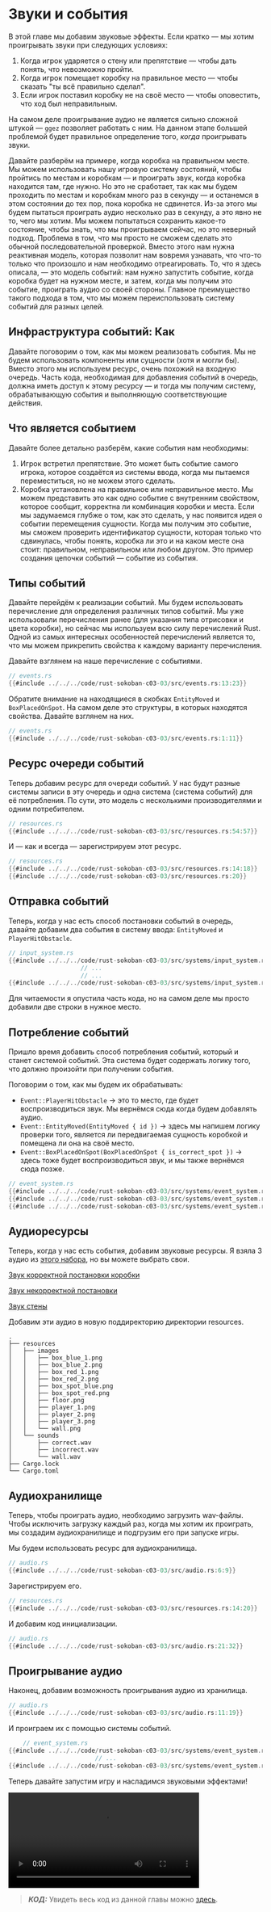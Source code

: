 # Звуки и события

В этой главе мы добавим звуковые эффекты. Если кратко — мы хотим проигрывать звуки при следующих условиях:

1. Когда игрок ударяется о стену или препятствие — чтобы дать понять, что невозможно пройти.
2. Когда игрок помещает коробку на правильное место — чтобы сказать "ты всё правильно сделал".
3. Если игрок поставил коробку не на своё место — чтобы оповестить, что ход был неправильным.

На самом деле проигрывание аудио не является сильно сложной штукой — `ggez` позволяет работать с ним. На данном этапе большей проблемой будет правильное определение того, *когда* проигрывать звуки.

Давайте разберём на примере, когда коробка на правильном месте. Мы можем использовать нашу игровую систему состояний, чтобы пройтись по местам и коробкам — и проиграть звук, когда коробка находится там, где нужно. Но это не сработает, так как мы будем проходить по местам и коробкам много раз в секунду — и останемся в этом состоянии до тех пор, пока коробка не сдвинется. Из-за этого мы будем пытаться проиграть аудио несколько раз в секунду, а это явно не то, чего мы хотим. Мы можем попытаться сохранить какое-то состояние, чтобы знать, что мы проигрываем сейчас, но это неверный подход. Проблема в том, что мы просто не сможем сделать это обычной последовательной проверкой. Вместо этого нам нужна реактивная модель, которая позволит нам вовремя узнавать, что что-то только что произошло и нам необходимо отреагировать. То, что я здесь описала, — это модель событий: нам нужно запустить событие, когда коробка будет на нужном месте, и затем, когда мы получим это событие, проиграть аудио со своей стороны. Главное преимущество такого подхода в том, что мы можем переиспользовать систему событий для разных целей.

## Инфраструктура событий: Как

Давайте поговорим о том, как мы можем реализовать события. Мы не будем использовать компоненты или сущности (хотя и могли бы). Вместо этого мы используем ресурс, очень похожий на входную очередь. Часть кода, необходимая для добавления событий в очередь, должна иметь доступ к этому ресурсу — и тогда мы получим систему, обрабатывающую события и выполняющую соответствующие действия.

## Что является событием

Давайте более детально разберём, какие события нам необходимы:

1. Игрок встретил препятствие. Это может быть событие самого игрока, которое создаётся из системы ввода, когда мы пытаемся переместиться, но не можем этого сделать.
2. Коробка установлена на правильное или неправильное место. Мы можем представить это как одно событие с внутренним свойством, которое сообщит, корректна ли комбинация коробки и места. Если мы задумаемся глубже о том, как это сделать, у нас появится идея о событии перемещения сущности. Когда мы получим это событие, мы сможем проверить идентификатор сущности, которая только что сдвинулась, чтобы понять, коробка ли это и на каком месте она стоит: правильном, неправильном или любом другом. Это пример создания цепочки событий — событие из события.

## Типы событий

Давайте перейдём к реализации событий. Мы будем использовать перечисление для определения различных типов событий. Мы уже использовали перечисления ранее (для указания типа отрисовки и цвета коробки), но сейчас мы используем всю силу перечислений Rust. Одной из самых интересных особенностей перечислений является то, что мы можем прикрепить свойства к каждому варианту перечисления.

Давайте взглянем на наше перечисление с событиями.

```rust
// events.rs
{{#include ../../../code/rust-sokoban-c03-03/src/events.rs:13:23}}
```

Обратите внимание на находящиеся в скобках `EntityMoved` и `BoxPlacedOnSpot`. На самом деле это структуры, в которых находятся свойства. Давайте взглянем на них.

```rust
// events.rs
{{#include ../../../code/rust-sokoban-c03-03/src/events.rs:1:11}}
```

## Ресурс очереди событий

Теперь добавим ресурс для очереди событий. У нас будут разные системы записи в эту очередь и одна система (система событий) для её потребления. По сути, это модель с несколькими производителями и одним потребителем.

```rust
// resources.rs
{{#include ../../../code/rust-sokoban-c03-03/src/resources.rs:54:57}}
```

И — как и всегда — зарегистрируем этот ресурс.

```rust
// resources.rs
{{#include ../../../code/rust-sokoban-c03-03/src/resources.rs:14:18}}
{{#include ../../../code/rust-sokoban-c03-03/src/resources.rs:20}}
```

## Отправка событий

Теперь, когда у нас есть способ постановки событий в очередь, давайте добавим два события в систему ввода: `EntityMoved` и `PlayerHitObstacle`.

```rust
// input_system.rs
{{#include ../../../code/rust-sokoban-c03-03/src/systems/input_system.rs:1:42}}
                    // ...
                    // ...
{{#include ../../../code/rust-sokoban-c03-03/src/systems/input_system.rs:83:124}}
```

Для читаемости я опустила часть кода, но на самом деле мы просто добавили две строки в нужное место.

## Потребление событий

Пришло время добавить способ потребления событий, который и станет системой событий. Эта система будет содержать логику того, что должно произойти при получении события.

Поговорим о том, как мы будем их обрабатывать:

- `Event::PlayerHitObstacle` -&gt; это то место, где будет воспроизводиться звук. Мы вернёмся сюда когда будем добавлять аудио.
- `Event::EntityMoved(EntityMoved { id })` -&gt; здесь мы напишем логику проверки того, является ли передвигаемая сущность коробкой и помещена ли она на своё место.
- `Event::BoxPlacedOnSpot(BoxPlacedOnSpot { is_correct_spot })` -&gt; здесь тоже будет воспроизводиться звук, и мы также вернёмся сюда позже.

```rust
// event_system.rs
{{#include ../../../code/rust-sokoban-c03-03/src/systems/event_system.rs:1:34}}
{{#include ../../../code/rust-sokoban-c03-03/src/systems/event_system.rs:36:63}}
{{#include ../../../code/rust-sokoban-c03-03/src/systems/event_system.rs:71:78}}
```

## Аудиоресурсы

Теперь, когда у нас есть события, добавим звуковые ресурсы. Я взяла 3 аудио из [этого набора](https://opengameart.org/content/512-sound-effects-8-bit-style), но вы можете выбрать свои.

[Звук корректной постановки коробки](./sounds/correct.wav)

[Звук некорректной постановки](./sounds/incorrect.wav)

[Звук стены](./sounds/wall.wav)

Добавим эти аудио в новую поддиректорию директории resources.

```
.
├── resources
│   ├── images
│   │   ├── box_blue_1.png
│   │   ├── box_blue_2.png
│   │   ├── box_red_1.png
│   │   ├── box_red_2.png
│   │   ├── box_spot_blue.png
│   │   ├── box_spot_red.png
│   │   ├── floor.png
│   │   ├── player_1.png
│   │   ├── player_2.png
│   │   ├── player_3.png
│   │   └── wall.png
│   └── sounds
│       ├── correct.wav
│       ├── incorrect.wav
│       └── wall.wav
├── Cargo.lock
└── Cargo.toml
```

## Аудиохранилище

Теперь, чтобы проиграть аудио, необходимо загрузить wav-файлы. Чтобы исключить загрузку каждый раз, когда мы хотим их проиграть, мы создадим аудиохранилище и подгрузим его при запуске игры.

Мы будем использовать ресурс для аудиохранилища.

```rust
// audio.rs
{{#include ../../../code/rust-sokoban-c03-03/src/audio.rs:6:9}}
```

Зарегистрируем его.

```rust
// resources.rs
{{#include ../../../code/rust-sokoban-c03-03/src/resources.rs:14:20}}
```

И добавим код инициализации.

```rust
// audio.rs
{{#include ../../../code/rust-sokoban-c03-03/src/audio.rs:21:32}}
```

## Проигрывание аудио

Наконец, добавим возможность проигрывания аудио из хранилища.

```rust
// audio.rs
{{#include ../../../code/rust-sokoban-c03-03/src/audio.rs:11:19}}
```

И проиграем их с помощью системы событий.

```rust
    // event_system.rs
{{#include ../../../code/rust-sokoban-c03-03/src/systems/event_system.rs:24:37}}
                        // ...
{{#include ../../../code/rust-sokoban-c03-03/src/systems/event_system.rs:61:73}}
```

Теперь давайте запустим игру и насладимся звуковыми эффектами!

<video width="75%" controls>
    <source src="./videos/audio.mov" type="video/mp4">
</source></video>

> ***КОД:*** Увидеть весь код из данной главы можно [здесь](https://github.com/iolivia/rust-sokoban/tree/master/code/rust-sokoban-c03-03).
